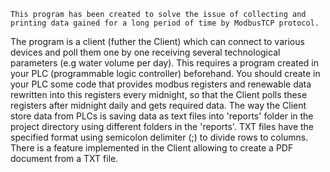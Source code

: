     This program has been created to solve the issue of collecting and printing data gained for a long period of time by ModbusTCP protocol.
The program is a client (futher the Client) which can connect to various devices and poll them one by one receiving several technological parameters (e.g
water volume per day). This requires a program created in your PLC (programmable logic controller) beforehand. You should create in your
PLC some code that provides modbus registers and renewable data rewritten into this registers every midnight, so that the Client polls
these registers after midnight daily and gets required data.
    The way the Client store data from PLCs is saving data as text files into 'reports' folder in the project directory using different folders in the
'reports'. TXT files have the specified format using semicolon delimiter (;) to divide rows to columns. There is a feature implemented in the Client
allowing to create a PDF document from a TXT file.
